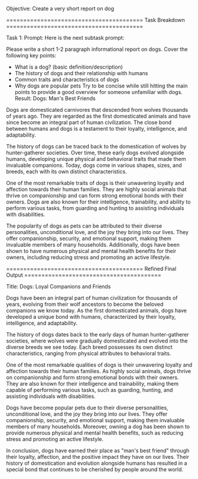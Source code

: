 Objective: Create a very short report on dog

======================================== Task Breakdown ========================================

Task 1:
Prompt: Here is the next subtask prompt:

Please write a short 1-2 paragraph informational report on dogs. Cover the following key points:
- What is a dog? (basic definition/description) 
- The history of dogs and their relationship with humans
- Common traits and characteristics of dogs
- Why dogs are popular pets
Try to be concise while still hitting the main points to provide a good overview for someone unfamiliar with dogs.
Result: Dogs: Man's Best Friends

Dogs are domesticated carnivores that descended from wolves thousands of years ago. They are regarded as the first domesticated animals and have since become an integral part of human civilization. The close bond between humans and dogs is a testament to their loyalty, intelligence, and adaptability.

The history of dogs can be traced back to the domestication of wolves by hunter-gatherer societies. Over time, these early dogs evolved alongside humans, developing unique physical and behavioral traits that made them invaluable companions. Today, dogs come in various shapes, sizes, and breeds, each with its own distinct characteristics.

One of the most remarkable traits of dogs is their unwavering loyalty and affection towards their human families. They are highly social animals that thrive on companionship and can form strong emotional bonds with their owners. Dogs are also known for their intelligence, trainability, and ability to perform various tasks, from guarding and hunting to assisting individuals with disabilities.

The popularity of dogs as pets can be attributed to their diverse personalities, unconditional love, and the joy they bring into our lives. They offer companionship, security, and emotional support, making them invaluable members of many households. Additionally, dogs have been shown to have numerous physical and mental health benefits for their owners, including reducing stress and promoting an active lifestyle.

======================================== Refined Final Output ========================================

Title: Dogs: Loyal Companions and Friends

Dogs have been an integral part of human civilization for thousands of years, evolving from their wolf ancestors to become the beloved companions we know today. As the first domesticated animals, dogs have developed a unique bond with humans, characterized by their loyalty, intelligence, and adaptability.

The history of dogs dates back to the early days of human hunter-gatherer societies, where wolves were gradually domesticated and evolved into the diverse breeds we see today. Each breed possesses its own distinct characteristics, ranging from physical attributes to behavioral traits.

One of the most remarkable qualities of dogs is their unwavering loyalty and affection towards their human families. As highly social animals, dogs thrive on companionship and form strong emotional bonds with their owners. They are also known for their intelligence and trainability, making them capable of performing various tasks, such as guarding, hunting, and assisting individuals with disabilities.

Dogs have become popular pets due to their diverse personalities, unconditional love, and the joy they bring into our lives. They offer companionship, security, and emotional support, making them invaluable members of many households. Moreover, owning a dog has been shown to provide numerous physical and mental health benefits, such as reducing stress and promoting an active lifestyle.

In conclusion, dogs have earned their place as "man's best friend" through their loyalty, affection, and the positive impact they have on our lives. Their history of domestication and evolution alongside humans has resulted in a special bond that continues to be cherished by people around the world.